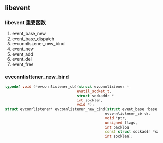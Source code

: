 ## libevent

### libevent 重要函数

1. event_base_new
2. event_base_dispatch
3. evconnlisttener_new_bind
4. event_new
5. event_add
6. event_del
7. event_free

### evconnlisttener_new_bind

~~~c++
typedef void (*evconnlistener_cb)(struct evconnlistener *, 
                                 evutil_socket_t,
                                 struct sockaddr *
                                 int socklen,
                                 void *);
struct evconnlistener* evconnlistener_new_bind(struct event_base *base,
                                              evconnlistener_cb cb,
                                              void *ptr,
                                              unsigned flags,
                                              int backlog,
                                              const struct sockaddr *sa,
                                              int socklen);
~~~



